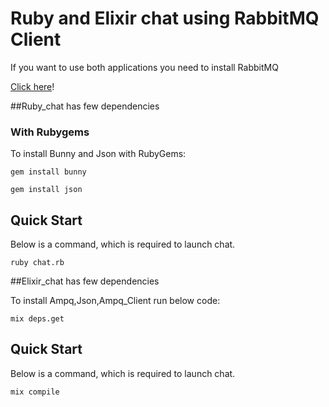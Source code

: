 # Ruby and Elixir chat using RabbitMQ Client
If you want to use both applications you need to install RabbitMQ

[Click here](http://www.rabbitmq.com/download.html)!

##Ruby_chat has few dependencies

### With Rubygems

To install Bunny and Json with RubyGems:

```
gem install bunny
```

```
gem install json
```

## Quick Start

Below is a command, which is required to launch chat.

```
ruby chat.rb
```

##Elixir_chat has few dependencies

To install Ampq,Json,Ampq_Client run below code:

```
mix deps.get
```

## Quick Start

Below is a command, which is required to launch chat.

```
mix compile
```






